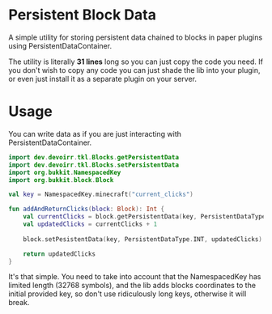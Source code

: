
# Persistent Block Data

A simple utility for storing persistent data chained to blocks in paper plugins using PersistentDataContainer.

The utility is literally **31 lines** long so you can just copy the code you need. If you don't wish to copy any code you can just shade the lib into your plugin, or even just install it as a separate plugin on your server.

# Usage

You can write data as if you are just interacting with PersistentDataContainer.

```kotlin
import dev.devoirr.tkl.Blocks.getPersistentData
import dev.devoirr.tkl.Blocks.setPersistentData
import org.bukkit.NamespacedKey
import org.bukkit.block.Block

val key = NamespacedKey.minecraft("current_clicks")

fun addAndReturnClicks(block: Block): Int {
    val currentClicks = block.getPersistentData(key, PersistentDataType.INT) ?: 0
    val updatedClicks = currentClicks + 1
    
    block.setPesistentData(key, PersistentDataType.INT, updatedClicks)

    return updatedClicks
}
```

It's that simple.
You need to take into account that the NamespacedKey has limited length (32768 symbols), and the lib adds blocks coordinates to the initial provided key, so don't use ridiculously long keys, otherwise it will break.
